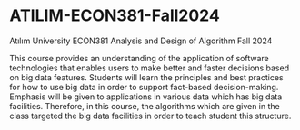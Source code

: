 # ATILIM-ECON381-Fall2024
Atılım University ECON381 Analysis and Design of Algorithm Fall 2024

This course provides an understanding of the application of software technologies that enables users to make better and faster decisions based on big data features. Students will learn the principles and best practices for how to use big data in order to support fact-based decision-making. Emphasis will be given to applications in various data which has big data facilities. Therefore, in this course, the algorithms which are given in the class targeted the big data facilities in order to teach student this structure.
